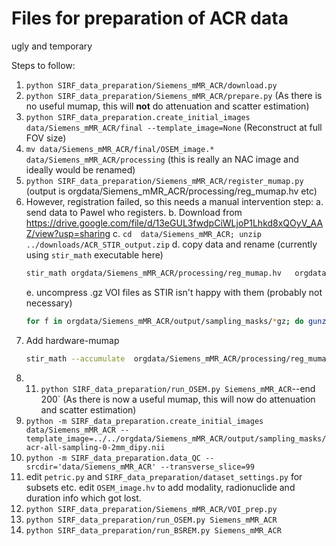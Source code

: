 # Files for preparation of ACR data
ugly and temporary

Steps to follow:
1. `python SIRF_data_preparation/Siemens_mMR_ACR/download.py`
2. `python SIRF_data_preparation/Siemens_mMR_ACR/prepare.py` (As there is no useful mumap, this will **not** do attenuation and scatter estimation)
3. `python SIRF_data_preparation.create_initial_images data/Siemens_mMR_ACR/final --template_image=None` (Reconstruct at full FOV size)
4. `mv data/Siemens_mMR_ACR/final/OSEM_image.* data/Siemens_mMR_ACR/processing` (this is really an NAC image and ideally would be renamed)
5. `python SIRF_data_preparation/Siemens_mMR_ACR/register_mumap.py` (output is orgdata/Siemens_mMR_ACR/processing/reg_mumap.hv etc)
6. However, registration failed, so this needs a manual intervention step:
   a. send data to Pawel who registers.
   b. Download from https://drive.google.com/file/d/13eGUL3fwdpCiWLjoP1Lhkd8xQOyV_AAZ/view?usp=sharing
   c. `cd  data/Siemens_mMR_ACR; unzip ../downloads/ACR_STIR_output.zip`
   d. copy data and rename (currently using `stir_math` executable here)
      ```sh
      stir_math orgdata/Siemens_mMR_ACR/processing/reg_mumap.hv   orgdata/Siemens_mMR_ACR/output/acr-mumap-complete.nii.gz
      ```
   e. uncompress .gz VOI files as STIR isn't happy with them (probably not necessary)
      ```sh
      for f in orgdata/Siemens_mMR_ACR/output/sampling_masks/*gz; do gunzip $f; done
      ```
6. Add hardware-mumap
   ```sh
   stir_math --accumulate  orgdata/Siemens_mMR_ACR/processing/reg_mumap.hv  orgdata/Siemens_mMR_ACR/output/ACR_hardware-to-STIR.nii.gz
   ```
7. 11. `python SIRF_data_preparation/run_OSEM.py Siemens_mMR_ACR`--end 200` (As there is now a useful mumap, this will now do attenuation and scatter estimation)
8. `python -m SIRF_data_preparation.create_initial_images data/Siemens_mMR_ACR --template_image=../../orgdata/Siemens_mMR_ACR/output/sampling_masks/acr-all-sampling-0-2mm_dipy.nii`
9. `python -m SIRF_data_preparation.data_QC --srcdir='data/Siemens_mMR_ACR' --transverse_slice=99`
10. edit `petric.py` and `SIRF_data_preparation/dataset_settings.py` for subsets etc. edit `OSEM_image.hv` to add modality, radionuclide and duration info which got lost.
11. `python SIRF_data_preparation/Siemens_mMR_ACR/VOI_prep.py`
12. `python SIRF_data_preparation/run_OSEM.py Siemens_mMR_ACR`
13. `python SIRF_data_preparation/run_BSREM.py Siemens_mMR_ACR`
